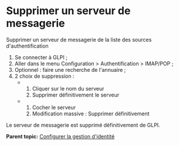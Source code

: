 Supprimer un serveur de messagerie
==================================

Supprimer un serveur de messagerie de la liste des sources
d'authentification

1.  Se connecter à GLPI ;
2.  Aller dans le menu Configuration \> Authentification \> IMAP/POP ;
3.  Optionnel : faire une recherche de l'annuaire ;
4.  2 choix de suppression :
    -   1.  Cliquer sur le nom du serveur
        2.  Supprimer définitivement le serveur

    -   1.  Cocher le serveur
        2.  Modification massive : Supprimer définitivement

Le serveur de messagerie est supprimé définitivement de GLPI.

**Parent topic:** [Configurer la gestion
d'identité](../glpi/config_auth.html "La manière dont GLPI gère l'authentification et les informations personnelles des utilisateurs se configure depuis le menu Configuration > Authentification.")
